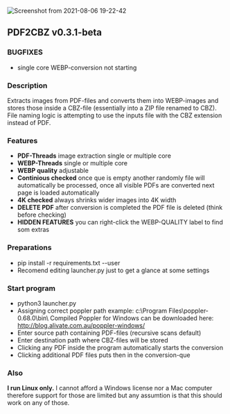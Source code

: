 ![Screenshot from 2021-08-06 19-22-42](https://user-images.githubusercontent.com/59517785/128548948-def908ba-e77e-485d-b00f-b166369a53b4.png)

## PDF2CBZ v0.3.1-beta

### BUGFIXES
- single core WEBP-conversion not starting

### Description
Extracts images from PDF-files and converts them into WEBP-images and stores those inside a CBZ-file (essentially into a ZIP file renamed to CBZ). File naming logic is attempting to use the inputs file with the CBZ extension instead of PDF.

### Features
- **PDF-Threads** image extraction single or multiple core 
- **WEBP-Threads** single or multiple core
- **WEBP quality** adjustable
- **Continious checked** once que is empty another randomly file will automatically be processed, once all visible PDFs are converted next page is loaded automatically
- **4K checked** always shrinks wider images into 4K width  
- **DELETE PDF** after conversion is completed the PDF file is deleted (think before checking)
- **HIDDEN FEATURES** you can right-click the WEBP-QUALITY label to find som extras 

### Preparations
- pip install -r requirements.txt --user
- Recomend editing launcher.py just to get a glance at some settings

### Start program
- python3 launcher.py
- Assigning correct poppler path example: c:\Program Files\poppler-0.68.0\bin\ Compiled Poppler for Windows can be downloaded here: http://blog.alivate.com.au/poppler-windows/
- Enter source path containing PDF-files (recursive scans default)
- Enter destination path where CBZ-files will be stored
- Clicking any PDF inside the program automatically starts the conversion
- Clicking additional PDF files puts then in the conversion-que

### Also

**I run Linux only.** I cannot afford a Windows license nor a Mac computer therefore support for those are limited but any assumtion is that this should work on any of those.
